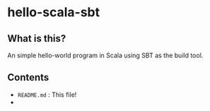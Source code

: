 # hello-scala-sbt

## What is this?

An simple hello-world program in Scala using SBT as the build tool.

## Contents

* `README.md` : This file!
* 
